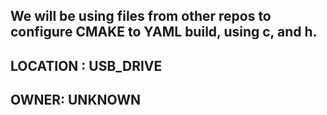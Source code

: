 ## We will be using files from other repos to configure CMAKE to YAML build, using c, and h.

## LOCATION : USB_DRIVE

## OWNER: UNKNOWN
